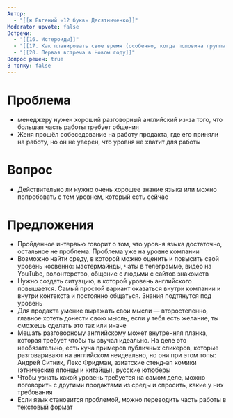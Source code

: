 ```yaml
---
Автор:
  - "[[✖️ Евгений «12 букв» Десятниченко]]"
Moderator upvote: false
Встречи:
  - "[[16. Истероиды]]"
  - "[[17. Как планировать свое время (особенно, когда половина группы отсутствует)]]"
  - "[[20. Первая встреча в Новом году]]"
Вопрос решен: true
В топку: false
---
```

# Проблема

- менеджеру нужен хороший разговорный английский из-за того, что большая часть работы требует общения
- Женя прошёл собеседование на работу продакта, где его приняли на работу, но он не уверен, что уровня не хватит для работы

# Вопрос

- Действительно ли нужно очень хорошее знание языка или можно попробовать с тем уровнем, который есть сейчас

# Предложения

- Пройденное интервью говорит о том, что уровня языка достаточно, остальное не проблема. Проблема уже на уровне компании
- Возможно найти среду, в которой можно оценить и повысить свой уровень косвенно: мастермайнды, чаты в телеграмме, видео на YouTube, волонтерство, общение с людьми с сайтов знакомств
- Нужно создать ситуацию, в которой уровень английского повышается. Самый простой вариант оказаться внутри компании и внутри контекста и постоянно общаться. Знания подтянутся под уровень
- Для продакта умение выражать свои мысли — второстепенно, главное хотеть донести свою мысль, если у тебя есть желание, ты сможешь сделать это так или иначе
- Мешать разговорному английскому может внутренняя планка, которая требует чтобы ты звучал идеально. На деле это необязательно, есть куча примеров публичных спикеров, которые разговаривают на английском неидеально, но они при этом топы: Андрей Ситник, Лекс Фридман, азиатские стенд-ап комики (этнические японцы и китайцы), русские ютюберы
- Чтобы узнать какой уровень требуется на самом деле, можно поговорить с другими продактами из среды и спросить, какие у них требования
- Если язык становится проблемой, можно переводить часть работы в текстовый формат